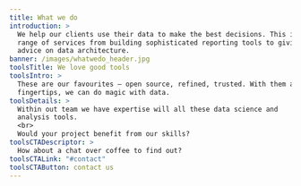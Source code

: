 ```yaml
---
title: What we do
introduction: >
  We help our clients use their data to make the best decisions. This involves a
  range of services from building sophisticated reporting tools to giving expert
  advice on data architecture.
banner: /images/whatwedo_header.jpg
toolsTitle: We love good tools
toolsIntro: >
  These are our favourites – open source, refined, trusted. With them at our
  fingertips, we can do magic with data.
toolsDetails: >
  Within out team we have expertise will all these data science and
  analysis tools.
  <br>
  Would your project benefit from our skills?
toolsCTADescriptor: >
  How about a chat over coffee to find out?
toolsCTALink: "#contact"
toolsCTAButton: contact us
---
```

